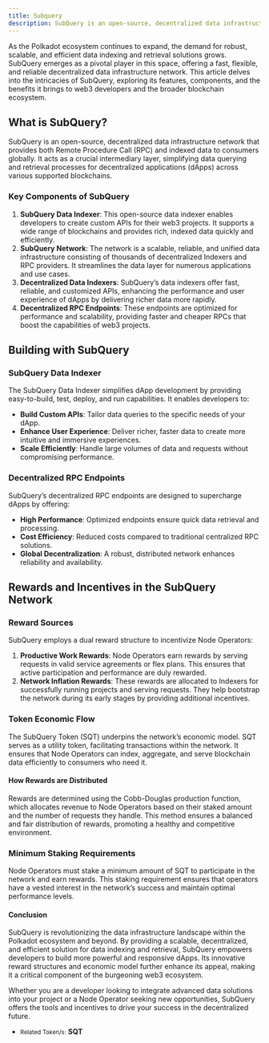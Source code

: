 ```yaml
---
title: Subquery
description: SubQuery is an open-source, decentralized data infrastructure network that provides both Remote Procedure Call (RPC) and indexed data.
---
```


As the Polkadot ecosystem continues to expand, the demand for robust, scalable, and efficient data indexing and retrieval solutions grows. SubQuery emerges as a pivotal player in this space, offering a fast, flexible, and reliable decentralized data infrastructure network. This article delves into the intricacies of SubQuery, exploring its features, components, and the benefits it brings to web3 developers and the broader blockchain ecosystem.

## What is SubQuery?

SubQuery is an open-source, decentralized data infrastructure network that provides both Remote Procedure Call (RPC) and indexed data to consumers globally. It acts as a crucial intermediary layer, simplifying data querying and retrieval processes for decentralized applications (dApps) across various supported blockchains.

### Key Components of SubQuery

1. **SubQuery Data Indexer**: This open-source data indexer enables developers to create custom APIs for their web3 projects. It supports a wide range of blockchains and provides rich, indexed data quickly and efficiently.
2. **SubQuery Network**: The network is a scalable, reliable, and unified data infrastructure consisting of thousands of decentralized Indexers and RPC providers. It streamlines the data layer for numerous applications and use cases.
3. **Decentralized Data Indexers**: SubQuery’s data indexers offer fast, reliable, and customized APIs, enhancing the performance and user experience of dApps by delivering richer data more rapidly.
4. **Decentralized RPC Endpoints**: These endpoints are optimized for performance and scalability, providing faster and cheaper RPCs that boost the capabilities of web3 projects.

Building with SubQuery
----------------------

### SubQuery Data Indexer

The SubQuery Data Indexer simplifies dApp development by providing easy-to-build, test, deploy, and run capabilities. It enables developers to:

- **Build Custom APIs**: Tailor data queries to the specific needs of your dApp.
- **Enhance User Experience**: Deliver richer, faster data to create more intuitive and immersive experiences.
- **Scale Efficiently**: Handle large volumes of data and requests without compromising performance.

### Decentralized RPC Endpoints

SubQuery’s decentralized RPC endpoints are designed to supercharge dApps by offering:

- **High Performance**: Optimized endpoints ensure quick data retrieval and processing.
- **Cost Efficiency**: Reduced costs compared to traditional centralized RPC solutions.
- **Global Decentralization**: A robust, distributed network enhances reliability and availability.

Rewards and Incentives in the SubQuery Network
----------------------------------------------

### Reward Sources

SubQuery employs a dual reward structure to incentivize Node Operators:

1. **Productive Work Rewards**: Node Operators earn rewards by serving requests in valid service agreements or flex plans. This ensures that active participation and performance are duly rewarded.
2. **Network Inflation Rewards**: These rewards are allocated to Indexers for successfully running projects and serving requests. They help bootstrap the network during its early stages by providing additional incentives.

### Token Economic Flow

The SubQuery Token (SQT) underpins the network’s economic model. SQT serves as a utility token, facilitating transactions within the network. It ensures that Node Operators can index, aggregate, and serve blockchain data efficiently to consumers who need it.

#### How Rewards are Distributed

Rewards are determined using the Cobb-Douglas production function, which allocates revenue to Node Operators based on their staked amount and the number of requests they handle. This method ensures a balanced and fair distribution of rewards, promoting a healthy and competitive environment.

### Minimum Staking Requirements

Node Operators must stake a minimum amount of SQT to participate in the network and earn rewards. This staking requirement ensures that operators have a vested interest in the network’s success and maintain optimal performance levels.

#### Conclusion

SubQuery is revolutionizing the data infrastructure landscape within the Polkadot ecosystem and beyond. By providing a scalable, decentralized, and efficient solution for data indexing and retrieval, SubQuery empowers developers to build more powerful and responsive dApps. Its innovative reward structures and economic model further enhance its appeal, making it a critical component of the burgeoning web3 ecosystem.

Whether you are a developer looking to integrate advanced data solutions into your project or a Node Operator seeking new opportunities, SubQuery offers the tools and incentives to drive your success in the decentralized future.

- <small>Related Token/s:</small> **SQT**
